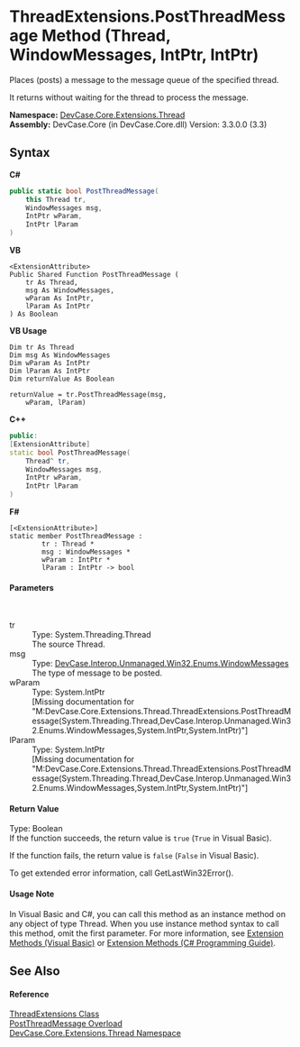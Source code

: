 # ThreadExtensions.PostThreadMessage Method (Thread, WindowMessages, IntPtr, IntPtr)
 

Places (posts) a message to the message queue of the specified thread. 

 It returns without waiting for the thread to process the message.

**Namespace:**&nbsp;<a href="N_DevCase_Core_Extensions_Thread">DevCase.Core.Extensions.Thread</a><br />**Assembly:**&nbsp;DevCase.Core (in DevCase.Core.dll) Version: 3.3.0.0 (3.3)

## Syntax

**C#**<br />
``` C#
public static bool PostThreadMessage(
	this Thread tr,
	WindowMessages msg,
	IntPtr wParam,
	IntPtr lParam
)
```

**VB**<br />
``` VB
<ExtensionAttribute>
Public Shared Function PostThreadMessage ( 
	tr As Thread,
	msg As WindowMessages,
	wParam As IntPtr,
	lParam As IntPtr
) As Boolean
```

**VB Usage**<br />
``` VB Usage
Dim tr As Thread
Dim msg As WindowMessages
Dim wParam As IntPtr
Dim lParam As IntPtr
Dim returnValue As Boolean

returnValue = tr.PostThreadMessage(msg, 
	wParam, lParam)
```

**C++**<br />
``` C++
public:
[ExtensionAttribute]
static bool PostThreadMessage(
	Thread^ tr, 
	WindowMessages msg, 
	IntPtr wParam, 
	IntPtr lParam
)
```

**F#**<br />
``` F#
[<ExtensionAttribute>]
static member PostThreadMessage : 
        tr : Thread * 
        msg : WindowMessages * 
        wParam : IntPtr * 
        lParam : IntPtr -> bool 

```


#### Parameters
&nbsp;<dl><dt>tr</dt><dd>Type: System.Threading.Thread<br />The source Thread.</dd><dt>msg</dt><dd>Type: <a href="T_DevCase_Interop_Unmanaged_Win32_Enums_WindowMessages">DevCase.Interop.Unmanaged.Win32.Enums.WindowMessages</a><br />The type of message to be posted.</dd><dt>wParam</dt><dd>Type: System.IntPtr<br />\[Missing <param name="wParam"/> documentation for "M:DevCase.Core.Extensions.Thread.ThreadExtensions.PostThreadMessage(System.Threading.Thread,DevCase.Interop.Unmanaged.Win32.Enums.WindowMessages,System.IntPtr,System.IntPtr)"\]</dd><dt>lParam</dt><dd>Type: System.IntPtr<br />\[Missing <param name="lParam"/> documentation for "M:DevCase.Core.Extensions.Thread.ThreadExtensions.PostThreadMessage(System.Threading.Thread,DevCase.Interop.Unmanaged.Win32.Enums.WindowMessages,System.IntPtr,System.IntPtr)"\]</dd></dl>

#### Return Value
Type: Boolean<br />If the function succeeds, the return value is `true` (`True` in Visual Basic). 

 If the function fails, the return value is `false` (`False` in Visual Basic). 

 To get extended error information, call GetLastWin32Error().

#### Usage Note
In Visual Basic and C#, you can call this method as an instance method on any object of type Thread. When you use instance method syntax to call this method, omit the first parameter. For more information, see <a href="https://docs.microsoft.com/dotnet/visual-basic/programming-guide/language-features/procedures/extension-methods">Extension Methods (Visual Basic)</a> or <a href="https://docs.microsoft.com/dotnet/csharp/programming-guide/classes-and-structs/extension-methods">Extension Methods (C# Programming Guide)</a>.

## See Also


#### Reference
<a href="T_DevCase_Core_Extensions_Thread_ThreadExtensions">ThreadExtensions Class</a><br /><a href="Overload_DevCase_Core_Extensions_Thread_ThreadExtensions_PostThreadMessage">PostThreadMessage Overload</a><br /><a href="N_DevCase_Core_Extensions_Thread">DevCase.Core.Extensions.Thread Namespace</a><br />